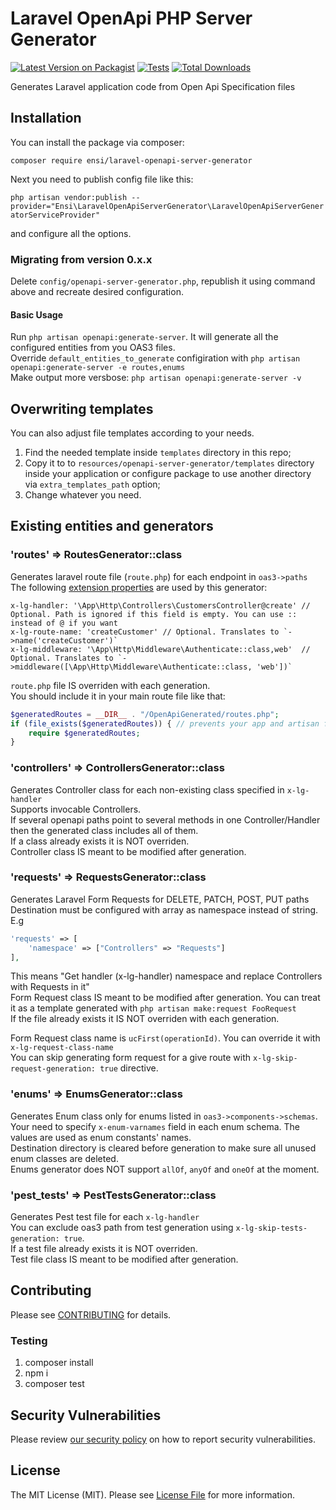 # Laravel OpenApi PHP Server Generator

[![Latest Version on Packagist](https://img.shields.io/packagist/v/ensi-platform/laravel-openapi-server-generator.svg?style=flat-square)](https://packagist.org/packages/spatie/laravel-openapi-server-generator)
[![Tests](https://github.com/spatie/laravel-openapi-server-generator/actions/workflows/run-tests.yml/badge.svg?branch=master)](https://github.com/spatie/laravel-openapi-server-generator/actions/workflows/run-tests.yml)
[![Total Downloads](https://img.shields.io/packagist/dt/spatie/laravel-openapi-server-generator.svg?style=flat-square)](https://packagist.org/packages/spatie/laravel-openapi-server-generator)

Generates Laravel application code from Open Api Specification files

## Installation

You can install the package via composer:

`composer require ensi/laravel-openapi-server-generator`

Next you need to publish config file like this:

`php artisan vendor:publish --provider="Ensi\LaravelOpenApiServerGenerator\LaravelOpenApiServerGeneratorServiceProvider"`

and configure all the options.

### Migrating from version 0.x.x

Delete `config/openapi-server-generator.php`, republish it using command above and recreate desired configuration.

#### Basic Usage

Run `php artisan openapi:generate-server`. It will generate all the configured entities from you OAS3 files.  
Override `default_entities_to_generate` configiration with `php artisan openapi:generate-server -e routes,enums`  
Make output more versbose: `php artisan openapi:generate-server -v`  

## Overwriting templates

You can also adjust file templates according to your needs. 
1. Find the needed template inside `templates` directory in this repo;
2. Copy it to to `resources/openapi-server-generator/templates` directory inside your application or configure package to use another directory via `extra_templates_path` option;
3. Change whatever you need.

## Existing entities and generators

### 'routes' => RoutesGenerator::class

Generates laravel route file (`route.php`) for each endpoint in `oas3->paths`  
The following [extension properties](https://github.com/OAI/OpenAPI-Specification/blob/3.0.2/versions/3.0.2.md#specificationExtensions) are used by this generator:

```
x-lg-handler: '\App\Http\Controllers\CustomersController@create' // Optional. Path is ignored if this field is empty. You can use :: instead of @ if you want
x-lg-route-name: 'createCustomer' // Optional. Translates to `->name('createCustomer')`
x-lg-middleware: '\App\Http\Middleware\Authenticate::class,web'  // Optional. Translates to `->middleware([\App\Http\Middleware\Authenticate::class, 'web'])`
```

`route.php` file IS overriden with each generation.  
You should include it in your main route file like that:

```php
$generatedRoutes = __DIR__ . "/OpenApiGenerated/routes.php";
if (file_exists($generatedRoutes)) { // prevents your app and artisan from breaking if there is no autogenerated route file for some reason.
    require $generatedRoutes;
}
```

### 'controllers' => ControllersGenerator::class

Generates Controller class for each non-existing class specified in `x-lg-handler`  
Supports invocable Controllers.  
If several openapi paths point to several methods in one Controller/Handler then the generated class includes all of them.  
If a class already exists it is NOT overriden.  
Controller class IS meant to be modified after generation.  

### 'requests' => RequestsGenerator::class

Generates Laravel Form Requests for DELETE, PATCH, POST, PUT paths  
Destination must be configured with array as namespace instead of string.  
E.g 

```php
'requests' => [
    'namespace' => ["Controllers" => "Requests"]
],
```

This means "Get handler (x-lg-handler) namespace and replace Controllers with Requests in it"  
Form Request class IS meant to be modified after generation. You can treat it as a template generated with `php artisan make:request FooRequest`  
If the file already exists it IS NOT overriden with each generation.  

Form Request class name is `ucFirst(operationId)`. You can override it with `x-lg-request-class-name`  
You can skip generating form request for a give route with `x-lg-skip-request-generation: true` directive.  

### 'enums' => EnumsGenerator::class

Generates Enum class only for enums listed in `oas3->components->schemas`.  
Your need to specify `x-enum-varnames` field in each enum schema. The values are used as enum constants' names.  
Destination directory is cleared before generation to make sure all unused enum classes are deleted.  
Enums generator does NOT support `allOf`, `anyOf` and `oneOf` at the moment.

### 'pest_tests' => PestTestsGenerator::class

Generates Pest test file for each `x-lg-handler`  
You can exclude oas3 path from test generation using `x-lg-skip-tests-generation: true`.  
If a test file already exists it is NOT overriden.  
Test file class IS meant to be modified after generation.  

## Contributing

Please see [CONTRIBUTING](.github/CONTRIBUTING.md) for details.

### Testing

1. composer install
2. npm i
3. composer test

## Security Vulnerabilities

Please review [our security policy](../../security/policy) on how to report security vulnerabilities.

## License

The MIT License (MIT). Please see [License File](LICENSE.md) for more information.


